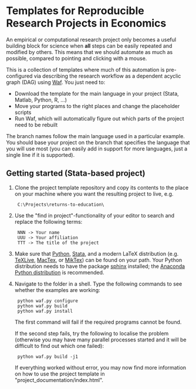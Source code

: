 Templates for Reproducible Research Projects in Economics
===========================================================

An empirical or computational research project only becomes a useful building block for science when **all** steps can be easily repeated and modified by others. This means that we should automate as much as possible, compared to pointing and clicking with a mouse.

This is a collection of templates where much of this automation is pre-configured via describing the research workflow as a dependent acyclic graph (DAG) using [Waf](https://code.google.com/p/waf/). You just need to:

* Download the template for the main language in your project (Stata, Matlab, Python, R, ...)
* Move your programs to the right places and change the placeholder scripts
* Run Waf, which will automatically figure out which parts of the project need to be rebuilt

The branch names follow the main language used in a particular example. You should base your project on the branch that specifies the language that you will use most (you can easily add in support for more languages, just a single line if it is supported).


Getting started (Stata-based project)
---------------------------------------------

1. Clone the project template repository and copy its contents to the place on your machine where you want the resulting project to live, e.g.

        C:\Projects\returns-to-education\

2. Use the "find in project"-functionality of your editor to search and replace the following terms:

        NNN -> Your name
        UUU -> Your affiliation
        TTT -> The title of the project

3. Make sure that [Python](http://python.org/), [Stata](http://www.stata.com/), and a modern LaTeX distribution (e.g. [TeXLive](www.tug.org/texlive/), [MacTex](http://tug.org/mactex/), or [MikTex](http://miktex.org/)) can be found on your path. Your Python distribution needs to have the package [sphinx](http://sphinx-doc.org/) installed; the [Anaconda Python distribution](https://store.continuum.io/cshop/anaconda/) is recommended.


4. Navigate to the folder in a shell. Type the following commands to see whether the examples are working:

        python waf.py configure
        python waf.py build
        python waf.py install

   The first command will fail if the required programs cannot be found. 

   If the second step fails, try the following to localise the problem (otherwise you may have many parallel processes started and it will be difficult to find out which one failed):

        python waf.py build -j1

    If everything worked without error, you may now find more information on how to use the project template in "project_documentation/index.html".


